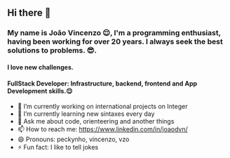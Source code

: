 ## Hi there 👋
### My name is João Vincenzo 😌, I'm a programming enthusiast, having been working for over 20 years. I always seek the best solutions to problems. 😎. 
#### I love new challenges. 
#### FullStack Developer: Infrastructure, backend, frontend and App Development skills.😌

- 🔭 I’m currently working on international projects on Integer
- 🌱 I’m currently learning new sintaxes every day
- 💬 Ask me about code, orienteering and another things
- 📫 How to reach me: https://www.linkedin.com/in/joaodvn/
- 😄 Pronouns: peckynho, vincenzo, vzo
- ⚡ Fun fact: I like to tell jokes
